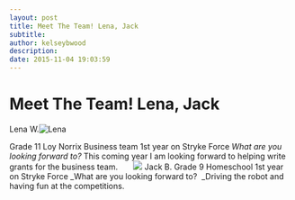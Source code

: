 ```yaml
---
layout: post
title: Meet The Team! Lena, Jack
subtitle:
author: kelseybwood
description:
date: 2015-11-04 19:03:59
---
```


# Meet The Team! Lena, Jack

Lena W.![Lena](/wp-content/uploads/2015/11/Lena-214x300.jpg)

Grade 11 Loy Norrix Business team 1st year on Stryke Force _What are you looking forward to?_ This coming year I am looking forward to helping write grants for the business team.       ![](/wp-content/uploads/2015/11/Jack-Brunwood3-200x300.jpg) Jack B. Grade 9 Homeschool 1st year on Stryke Force _What are you looking forward to?  _Driving the robot and having fun at the competitions.
